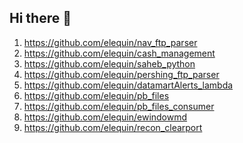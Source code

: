 ## Hi there 👋

<!--

**Here are some ideas to get you started:**

🙋‍♀️ A short introduction - what is your organization all about?
🌈 Contribution guidelines - how can the community get involved?
👩‍💻 Useful resources - where can the community find your docs? Is there anything else the community should know?
🍿 Fun facts - what does your team eat for breakfast?
🧙 Remember, you can do mighty things with the power of [Markdown](https://docs.github.com/github/writing-on-github/getting-started-with-writing-and-formatting-on-github/basic-writing-and-formatting-syntax)
-->

1. https://github.com/elequin/nav_ftp_parser
2. https://github.com/elequin/cash_management
3. https://github.com/elequin/saheb_python
4. https://github.com/elequin/pershing_ftp_parser
5. https://github.com/elequin/datamartAlerts_lambda
6. https://github.com/elequin/pb_files
7. https://github.com/elequin/pb_files_consumer
8. https://github.com/elequin/ewindowmd
9. https://github.com/elequin/recon_clearport

